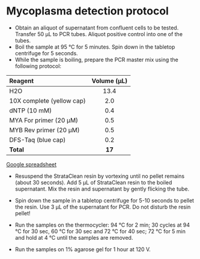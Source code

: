 # Mycoplasma detection protocol

* Obtain an aliquot of supernatant from confluent cells to be tested. Transfer 50 μL to PCR tubes. Aliquot positive control into one of the tubes.
* Boil the sample at 95 °C for 5 minutes. Spin down in the tabletop centrifuge for 5 seconds.
* While the sample is boiling, prepare the PCR master mix using the following protocol:

| Reagent                   | Volume (μL) |  
| :------------------------ | :---------: |  
| H2O                       |     13.4    |  
| 10X complete (yellow cap) |     2.0     |  
| dNTP (10 mM)              |     0.4     |  
| MYA For primer (20 μM)    |     0.5     |  
| MYB Rev primer (20 μM)    |     0.5     |  
| DFS-Taq (blue cap)        |     0.2     |  
| **Total**                 |    **17**   |  

[Google spreadsheet](https://docs.google.com/spreadsheets/d/1jdnddRjDDkRX-s1tuOhnnISZu4FgUoKPGzKgbiAzBT0/edit?usp=sharing)

* Resuspend the StrataClean resin by vortexing until no pellet remains (about 30 seconds). Add 5 μL of StrataClean resin to the boiled supernatant. Mix the resin and supernatant by gently flicking the tube.
* Spin down the sample in a tabletop centrifuge for 5-10 seconds to pellet the resin. Use 3 μL of the supernatant for PCR. Do not disturb the resin pellet!

* Run the samples on the thermocycler: 94 °C for 2 min; 30 cycles at 94 °C for 30 sec, 60 °C for 30 sec and 72 °C for 40 sec; 72 °C for 5 min and hold at 4 °C until the samples are removed.

* Run the samples on 1% agarose gel for 1 hour at 120 V.